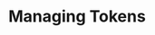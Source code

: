 ---
title: "Managing Tokens"
linkTitle: "Managing Tokens"
description: "How to create and manage bootstrap tokens"
weight: 2
---